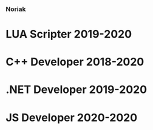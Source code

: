 ### Noriak

# LUA Scripter 2019-2020 

# C++ Developer 2018-2020

# .NET Developer 2019-2020

# JS Developer 2020-2020

